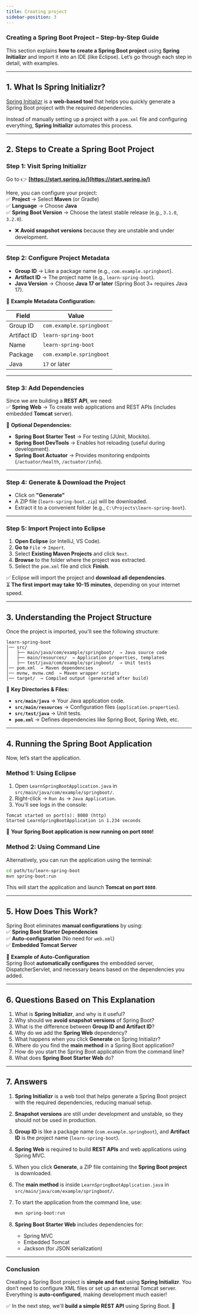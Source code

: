 ```yaml
---
title: Creating project
sidebar-position: 3
---
```


### **Creating a Spring Boot Project – Step-by-Step Guide**

This section explains **how to create a Spring Boot project** using **Spring
Initializr** and import it into an IDE (like Eclipse). Let’s go through each
step in detail, with examples.

---

## **1. What Is Spring Initializr?**

[Spring Initializr](https://start.spring.io/) is a **web-based tool** that helps
you quickly generate a Spring Boot project with the required dependencies.

Instead of manually setting up a project with a `pom.xml` file and configuring
everything, **Spring Initializr** automates this process.

---

## **2. Steps to Create a Spring Boot Project**

### **Step 1: Visit Spring Initializr**

Go to 👉 **[https://start.spring.io/](https://start.spring.io/)**

Here, you can configure your project:  
✅ **Project** → Select **Maven** (or Gradle)  
✅ **Language** → Choose **Java**  
✅ **Spring Boot Version** → Choose the latest stable release (e.g., `3.1.0`,
`3.2.0`).

- ❌ **Avoid snapshot versions** because they are unstable and under
  development.

---

### **Step 2: Configure Project Metadata**

- **Group ID** → Like a package name (e.g., `com.example.springboot`).
- **Artifact ID** → The project name (e.g., `learn-spring-boot`).
- **Java Version** → Choose **Java 17 or later** (Spring Boot 3+ requires Java
  17).

📌 **Example Metadata Configuration:**

| Field       | Value                    |
| ----------- | ------------------------ |
| Group ID    | `com.example.springboot` |
| Artifact ID | `learn-spring-boot`      |
| Name        | `learn-spring-boot`      |
| Package     | `com.example.springboot` |
| Java        | `17` or later            |

---

### **Step 3: Add Dependencies**

Since we are building a **REST API**, we need:  
✅ **Spring Web** → To create web applications and REST APIs (includes embedded
**Tomcat** server).

📌 **Optional Dependencies:**

- **Spring Boot Starter Test** → For testing (JUnit, Mockito).
- **Spring Boot DevTools** → Enables hot reloading (useful during development).
- **Spring Boot Actuator** → Provides monitoring endpoints (`/actuator/health`,
  `/actuator/info`).

---

### **Step 4: Generate & Download the Project**

- Click on **"Generate"**
- A ZIP file (`learn-spring-boot.zip`) will be downloaded.
- Extract it to a convenient folder (e.g., `C:\Projects\learn-spring-boot`).

---

### **Step 5: Import Project into Eclipse**

1. **Open Eclipse** (or IntelliJ, VS Code).
2. **Go to** `File` → `Import`.
3. Select **Existing Maven Projects** and click `Next`.
4. **Browse** to the folder where the project was extracted.
5. Select the `pom.xml` file and click **Finish**.

✅ Eclipse will import the project and **download all dependencies**.  
⏳ **The first import may take 10-15 minutes**, depending on your internet
speed.

---

## **3. Understanding the Project Structure**

Once the project is imported, you'll see the following structure:

```
learn-spring-boot
│── src/
│   ├── main/java/com/example/springboot/  → Java source code
│   ├── main/resources/  → Application properties, templates
│   ├── test/java/com/example/springboot/  → Unit tests
│── pom.xml  → Maven dependencies
│── mvnw, mvnw.cmd  → Maven wrapper scripts
│── target/  → Compiled output (generated after build)
```

📌 **Key Directories & Files:**

- **`src/main/java`** → Your Java application code.
- **`src/main/resources`** → Configuration files (`application.properties`).
- **`src/test/java`** → Unit tests.
- **`pom.xml`** → Defines dependencies like Spring Boot, Spring Web, etc.

---

## **4. Running the Spring Boot Application**

Now, let’s start the application.

### **Method 1: Using Eclipse**

1. Open `LearnSpringBootApplication.java` in
   `src/main/java/com/example/springboot/`.
2. Right-click → `Run As` → `Java Application`.
3. You'll see logs in the console:

```
Tomcat started on port(s): 8080 (http)
Started LearnSpringBootApplication in 1.234 seconds
```

🎉 **Your Spring Boot application is now running on port `8080`!**

### **Method 2: Using Command Line**

Alternatively, you can run the application using the terminal:

```sh
cd path/to/learn-spring-boot
mvn spring-boot:run
```

This will start the application and launch **Tomcat on port `8080`**.

---

## **5. How Does This Work?**

Spring Boot eliminates **manual configurations** by using:  
✅ **Spring Boot Starter Dependencies**  
✅ **Auto-configuration** (No need for `web.xml`)  
✅ **Embedded Tomcat Server**

📌 **Example of Auto-Configuration**  
Spring Boot **automatically configures** the embedded server, DispatcherServlet,
and necessary beans based on the dependencies you added.

---

## **6. Questions Based on This Explanation**

1. What is **Spring Initializr**, and why is it useful?
2. Why should we **avoid snapshot versions** of Spring Boot?
3. What is the difference between **Group ID and Artifact ID**?
4. Why do we add the **Spring Web** dependency?
5. What happens when you click **Generate** on Spring Initializr?
6. Where do you find the **main method** in a Spring Boot application?
7. How do you start the Spring Boot application from the command line?
8. What does **Spring Boot Starter Web** do?

---

## **7. Answers**

1. **Spring Initializr** is a web tool that helps generate a Spring Boot project
   with the required dependencies, reducing manual setup.

2. **Snapshot versions** are still under development and unstable, so they
   should not be used in production.

3. **Group ID** is like a package name (`com.example.springboot`), and
   **Artifact ID** is the project name (`learn-spring-boot`).

4. **Spring Web** is required to build **REST APIs** and web applications using
   Spring MVC.

5. When you click **Generate**, a ZIP file containing the **Spring Boot
   project** is downloaded.

6. The **main method** is inside `LearnSpringBootApplication.java` in
   `src/main/java/com/example/springboot/`.

7. To start the application from the command line, use:

   ```sh
   mvn spring-boot:run
   ```

8. **Spring Boot Starter Web** includes dependencies for:
   - Spring MVC
   - Embedded Tomcat
   - Jackson (for JSON serialization)

---

### **Conclusion**

Creating a Spring Boot project is **simple and fast** using **Spring
Initializr**. You don’t need to configure XML files or set up an external Tomcat
server. Everything is **auto-configured**, making development much easier!

✅ In the next step, we'll **build a simple REST API** using Spring Boot. 🚀
